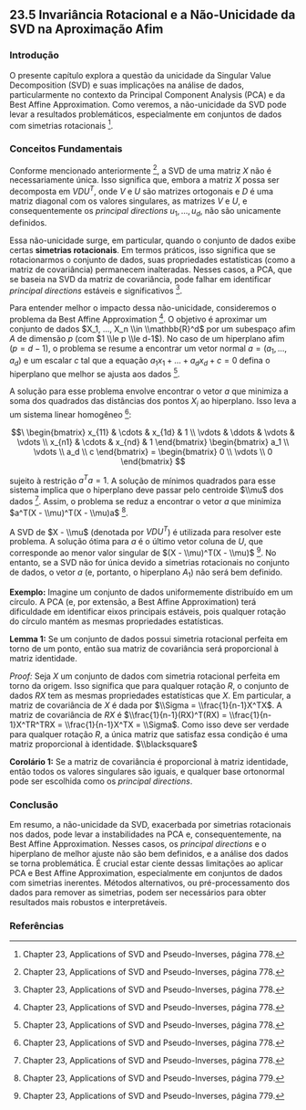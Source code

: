 ## 23.5 Invariância Rotacional e a Não-Unicidade da SVD na Aproximação Afim

### Introdução
O presente capítulo explora a questão da unicidade da Singular Value Decomposition (SVD) e suas implicações na análise de dados, particularmente no contexto da Principal Component Analysis (PCA) e da Best Affine Approximation. Como veremos, a não-unicidade da SVD pode levar a resultados problemáticos, especialmente em conjuntos de dados com simetrias rotacionais [^778].

### Conceitos Fundamentais
Conforme mencionado anteriormente [^778], a SVD de uma matriz $X$ não é necessariamente única. Isso significa que, embora a matriz $X$ possa ser decomposta em $VDU^T$, onde $V$ e $U$ são matrizes ortogonais e $D$ é uma matriz diagonal com os valores singulares, as matrizes $V$ e $U$, e consequentemente os *principal directions* $u_1, ..., u_d$, não são unicamente definidos.

Essa não-unicidade surge, em particular, quando o conjunto de dados exibe certas **simetrias rotacionais**.  Em termos práticos, isso significa que se rotacionarmos o conjunto de dados, suas propriedades estatísticas (como a matriz de covariância) permanecem inalteradas. Nesses casos, a PCA, que se baseia na SVD da matriz de covariância, pode falhar em identificar *principal directions*  estáveis e significativos [^778].

Para entender melhor o impacto dessa não-unicidade, consideremos o problema da Best Affine Approximation [^778]. O objetivo é aproximar um conjunto de dados $X_1, ..., X_n \\in \\mathbb{R}^d$ por um subespaço afim $A$ de dimensão $p$ (com $1 \\le p \\le d-1$). No caso de um hiperplano afim ($p = d-1$), o problema se resume a encontrar um vetor normal $a = (a_1, ..., a_d)$ e um escalar $c$ tal que a equação $a_1x_1 + ... + a_dx_d + c = 0$ defina o hiperplano que melhor se ajusta aos dados [^778].

A solução para esse problema envolve encontrar o vetor $a$ que minimiza a soma dos quadrados das distâncias dos pontos $X_i$ ao hiperplano. Isso leva a um sistema linear homogêneo [^778]:

$$\
\begin{bmatrix}
x_{11} & \cdots & x_{1d} & 1 \\
\vdots & \ddots & \vdots & \vdots \\
x_{n1} & \cdots & x_{nd} & 1
\end{bmatrix}
\begin{bmatrix}
a_1 \\
\vdots \\
a_d \\
c
\end{bmatrix} =
\begin{bmatrix}
0 \\
\vdots \\
0
\end{bmatrix}
$$

sujeito à restrição $a^Ta = 1$.  A solução de mínimos quadrados para esse sistema implica que o hiperplano deve passar pelo centroide $\\mu$ dos dados [^778].  Assim, o problema se reduz a encontrar o vetor $a$ que minimiza $a^T(X - \\mu)^T(X - \\mu)a$ [^779].

A SVD de $X - \\mu$ (denotada por $VDU^T$) é utilizada para resolver este problema. A solução ótima para $a$ é o último vetor coluna de $U$, que corresponde ao menor valor singular de $(X - \\mu)^T(X - \\mu)$ [^779]. No entanto, se a SVD não for única devido a simetrias rotacionais no conjunto de dados, o vetor $a$ (e, portanto, o hiperplano $A_1$) não será bem definido.

**Exemplo:** Imagine um conjunto de dados uniformemente distribuído em um círculo. A PCA (e, por extensão, a Best Affine Approximation) terá dificuldade em identificar eixos principais estáveis, pois qualquer rotação do círculo mantém as mesmas propriedades estatísticas.

**Lemma 1:** Se um conjunto de dados possui simetria rotacional perfeita em torno de um ponto, então sua matriz de covariância será proporcional à matriz identidade.

*Proof:* Seja $X$ um conjunto de dados com simetria rotacional perfeita em torno da origem. Isso significa que para qualquer rotação $R$, o conjunto de dados $RX$ tem as mesmas propriedades estatísticas que $X$. Em particular, a matriz de covariância de $X$ é dada por $\\Sigma = \\frac{1}{n-1}X^TX$. A matriz de covariância de $RX$ é $\\frac{1}{n-1}(RX)^T(RX) = \\frac{1}{n-1}X^TR^TRX = \\frac{1}{n-1}X^TX = \\Sigma$.  Como isso deve ser verdade para qualquer rotação $R$, a única matriz que satisfaz essa condição é uma matriz proporcional à identidade. $\\blacksquare$

**Corolário 1:** Se a matriz de covariância é proporcional à matriz identidade, então todos os valores singulares são iguais, e qualquer base ortonormal pode ser escolhida como os *principal directions*.

### Conclusão
Em resumo, a não-unicidade da SVD, exacerbada por simetrias rotacionais nos dados, pode levar a instabilidades na PCA e, consequentemente, na Best Affine Approximation. Nesses casos, os *principal directions* e o hiperplano de melhor ajuste não são bem definidos, e a análise dos dados se torna problemática. É crucial estar ciente dessas limitações ao aplicar PCA e Best Affine Approximation, especialmente em conjuntos de dados com simetrias inerentes.  Métodos alternativos, ou pré-processamento dos dados para remover as simetrias, podem ser necessários para obter resultados mais robustos e interpretáveis.

### Referências
[^778]: Chapter 23, Applications of SVD and Pseudo-Inverses, página 778.
[^779]: Chapter 23, Applications of SVD and Pseudo-Inverses, página 779.
<!-- END -->